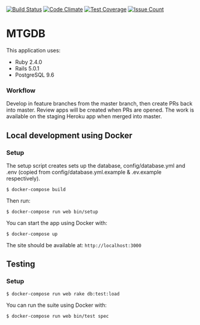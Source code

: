 [![Build Status](https://api.travis-ci.org/mtgdb/mtgdb.svg?branch=master)](https://travis-ci.org/steview/mtgdb2) [![Code Climate](https://codeclimate.com/github/steview/mtgdb2/badges/gpa.svg)](https://codeclimate.com/github/steview/mtgdb2) [![Test Coverage](https://codeclimate.com/github/steview/mtgdb2/badges/coverage.svg)](https://codeclimate.com/github/steview/mtgdb2/coverage) [![Issue Count](https://codeclimate.com/github/steview/mtgdb2/badges/issue_count.svg)](https://codeclimate.com/github/steview/mtgdb2)

# MTGDB

This application uses:

- Ruby 2.4.0
- Rails 5.0.1
- PostgreSQL 9.6

### Workflow

Develop in feature branches from the master branch, then create PRs back into master. Review apps will be created when PRs are opened. The work is available on the staging Heroku app when merged into master.

## Local development using Docker

### Setup

The setup script creates sets up the database, config/database.yml and .env (copied from config/database.yml.example & .ev.example respectively).

```
$ docker-compose build
```

Then run:

```
$ docker-compose run web bin/setup
```

You can start the app using Docker with:

```
$ docker-compose up
```

The site should be available at: `http://localhost:3000`

## Testing

### Setup

```
$ docker-compose run web rake db:test:load
```

You can run the suite using Docker with:

```
$ docker-compose run web bin/test spec
```
